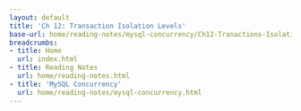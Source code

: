 ```yaml
---
layout: default
title: 'Ch 12: Transaction Isolation Levels'
base-url: home/reading-notes/mysql-concurrency/Ch12-Tranactions-Isolation-Levels.html
breadcrumbs:
- title: Home
  url: index.html
- title: Reading Notes
  url: home/reading-notes.html
- title: 'MySQL Concurrency'
  url: home/reading-notes/mysql-concurrency.html
---
```



